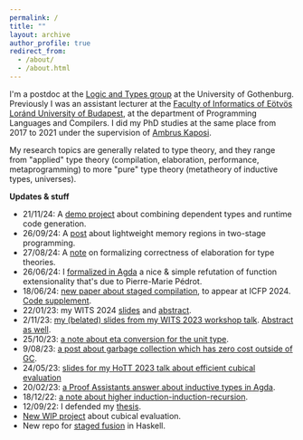 ```yaml
---
permalink: /
title: ""
layout: archive
author_profile: true
redirect_from:
  - /about/
  - /about.html
---
```


I'm a postdoc at the [Logic and Types
group](https://www.gu.se/en/about/find-organisation/logic-and-types-lt) at the
University of Gothenburg. Previously I was an assistant lecturer at the [Faculty
of Informatics of Eötvös Loránd University of
Budapest](https://www.inf.elte.hu/en/), at the department of Programming
Languages and Compilers. I did my PhD studies at the same place from 2017 to
2021 under the supervision of [Ambrus Kaposi](https://akaposi.github.io/).

My research topics are generally related to type theory, and they range from
"applied" type theory (compilation, elaboration, performance, metaprogramming)
to more "pure" type theory (metatheory of inductive types, universes).

**Updates & stuff**

- 21/11/24: A [demo project](https://github.com/AndrasKovacs/dtt-rtcg) about combining dependent types and runtime code generation.
- 26/09/24: A [post](https://gist.github.com/AndrasKovacs/fb172cb813d57da9ac22b95db708c4af) about lightweight memory regions in two-stage programming.
- 27/08/24: A [note](https://gist.github.com/AndrasKovacs/1758f83cced957afb00b1382a8974c92) on formalizing correctness of elaboration for type theories.
- 26/06/24: I [formalized in Agda](https://github.com/AndrasKovacs/antifunext) a nice & simple refutation of function extensionality that's due to Pierre-Marie Pédrot.
- 18/06/24: [new paper about staged compilation](pdfs/2ltt_icfp24.pdf), to appear at ICFP 2024. [Code supplement](https://github.com/AndrasKovacs/staged/tree/main/icfp24paper/supplement).
- 22/01/23: my WITS 2024 [slides](pdfs/wits24prez.pdf) and [abstract](pdfs/wits24abstract.pdf).
- 2/11/23: [my (belated) slides from my WITS 2023 workshop talk](pdfs/wits23prez.pdf). [Abstract as well](pdfs/wits23abstract.pdf).
- 25/10/23: [a note about eta conversion for the unit type](https://gist.github.com/AndrasKovacs/f268c0311437f7a8759d5bac57495f8b).
- 9/08/23: [a post about garbage collection which has zero cost outside of GC](https://gist.github.com/AndrasKovacs/fc9e20b0976b7e236b5899fde8f5c95d).
- 24/05/23: [slides for my HoTT 2023 talk about efficient cubical evaluation](pdfs/hott23prez.pdf)
- 20/02/23: [a Proof Assistants answer about inductive types in Agda](https://proofassistants.stackexchange.com/a/2002/72).
- 18/12/22: [a note about higher induction-induction-recursion](https://gist.github.com/AndrasKovacs/16ce01ad516b3f757ff5d88276f1c515).
- 12/09/22: I defended my [thesis](pdfs/phdthesis_compact.pdf).
- [New WIP project](https://github.com/AndrasKovacs/cubeval) about cubical evaluation.
- New repo for [staged fusion](https://github.com/AndrasKovacs/staged-fusion) in Haskell.
